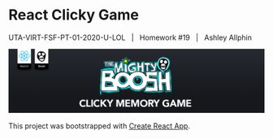 **React Clicky Game**
======



UTA-VIRT-FSF-PT-01-2020-U-LOL&nbsp;&nbsp;&nbsp;|&nbsp;&nbsp;&nbsp;Homework #19&nbsp;&nbsp;&nbsp;|&nbsp;&nbsp;&nbsp;Ashley Allphin

![clicky-game-banner](src/assets/images/Banenr-ReactClickyGame.png)

This project was bootstrapped with [Create React App](https://github.com/facebookincubator/create-react-app).

